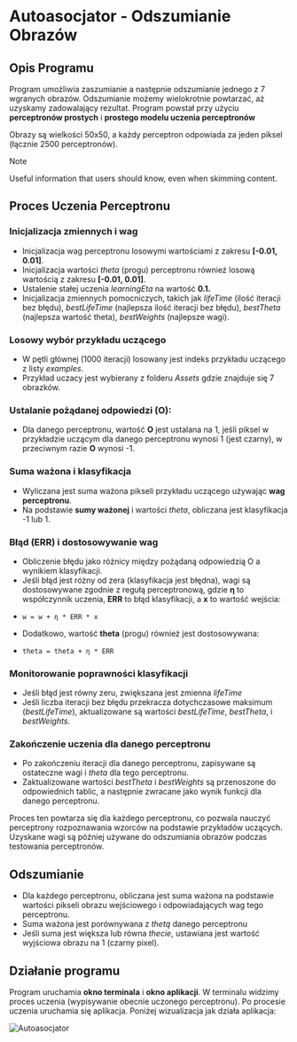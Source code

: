 # Autoasocjator - Odszumianie Obrazów

## Opis Programu
Program umożliwia zaszumianie a następnie odszumianie jednego z 7 wgranych obrazów. Odszumianie możemy wielokrotnie powtarzać, aż uzyskamy zadowalający rezultat. Program powstał przy użyciu **perceptronów prostych** i **prostego modelu uczenia perceptronów**

Obrazy są wielkości 50x50, a każdy perceptron odpowiada za jeden piksel (łącznie 2500 perceptronów).

> [!NOTE]
> Useful information that users should know, even when skimming content.

## Proces Uczenia Perceptronu
### Inicjalizacja zmiennych i wag
* Inicjalizacja wag perceptronu losowymi wartościami z zakresu **[-0.01, 0.01]**.
* Inicjalizacja wartości *theta* (progu) perceptronu również losową wartością z zakresu **[-0.01, 0.01]**.
* Ustalenie stałej uczenia *learningEta* na wartość **0.1.**
* Inicjalizacja zmiennych pomocniczych, takich jak *lifeTime* (ilość iteracji bez błędu), *bestLifeTime* (najlepsza ilość iteracji bez błędu), *bestTheta* (najlepsza wartość theta), *bestWeights* (najlepsze wagi).

### Losowy wybór przykładu uczącego
* W pętli głównej (1000 iteracji) losowany jest indeks przykładu uczącego z listy *examples*.
* Przykład uczacy jest wybierany z folderu *Assets* gdzie znajduje się 7 obrazków.

### Ustalanie pożądanej odpowiedzi (O):
* Dla danego perceptronu, wartość **O** jest ustalana na 1, jeśli piksel w przykładzie uczącym dla danego perceptronu wynosi 1 (jest czarny), w przeciwnym razie **O** wynosi -1.

### Suma ważona i klasyfikacja
* Wyliczana jest suma ważona pikseli przykładu uczącego używając **wag perceptronu**.
* Na podstawie **sumy ważonej** i wartości *theta*, obliczana jest klasyfikacja -1 lub 1.

### Błąd (ERR) i dostosowywanie wag
* Obliczenie błędu jako różnicy między pożądaną odpowiedzią O a wynikiem klasyfikacji.
* Jeśli błąd jest różny od zera (klasyfikacja jest błędna), wagi są dostosowywane zgodnie z regułą perceptronową, gdzie **η** to współczynnik uczenia, **ERR** to błąd klasyfikacji, a **x** to wartość wejścia:
* ```
  w = w + η * ERR * x
  ```
* Dodatkowo, wartość **theta** (progu) również jest dostosowywana:
* ```
  theta = theta + η * ERR
  ```

### Monitorowanie poprawności klasyfikacji
* Jeśli błąd jest równy zeru, zwiększana jest zmienna *lifeTime*
* Jeśli liczba iteracji bez błędu przekracza dotychczasowe maksimum (*bestLifeTime*), aktualizowane są wartości *bestLifeTime*, *bestTheta*, i *bestWeights*.

### Zakończenie uczenia dla danego perceptronu
* Po zakończeniu iteracji dla danego perceptronu, zapisywane są ostateczne wagi i *theta* dla tego perceptronu.
* Zaktualizowane wartości *bestTheta* i *bestWeights* są przenoszone do odpowiednich tablic, a następnie zwracane jako wynik funkcji dla danego perceptronu.

Proces ten powtarza się dla każdego perceptronu, co pozwala nauczyć perceptrony rozpoznawania wzorców na podstawie przykładów uczących. Uzyskane wagi są później używane do odszumiania obrazów podczas testowania perceptronów.

## Odszumianie
* Dla każdego perceptronu, obliczana jest suma ważona na podstawie wartości pikseli obrazu wejściowego i odpowiadających wag tego perceptronu.
* Suma ważona jest porównywana z *thetą* danego perceptronu
* Jeśli suma jest większa lub równa *thecie*, ustawiana jest wartość wyjściowa obrazu na 1 (czarny pixel).

## Działanie programu
Program uruchamia **okno terminala** i **okno aplikacji**. W terminalu widzimy proces uczenia (wypisywanie obecnie uczonego perceptronu). Po procesie uczenia uruchamia się aplikacja. Poniżej wizualizacja jak działa aplikacja:

![Autoasocjator](https://github.com/DarkArbiterr/Autoasocjator/assets/75552617/6a28ba87-1b7c-44e8-963b-7adf7eed3bae)


